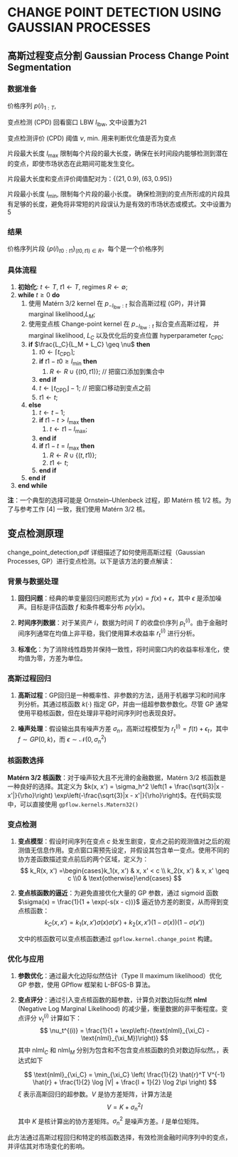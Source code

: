 # CHANGE POINT DETECTION USING GAUSSIAN PROCESSES

## 高斯过程变点分割 Gaussian Process Change Point Segmentation

### **数据准备**

价格序列 $p(i)_{1:T}$,

变点检测 (CPD) 回看窗口 LBW $l_{\text{lbw}}$, 文中设置为21

变点检测评价 (CPD) 阈值 $\nu$, min. 用来判断优化值是否为变点

片段最大长度 $l_{\max}$ 限制每个片段的最大长度，确保在长时间段内能够检测到潜在的变点，即使市场状态在此期间可能发生变化。

片段最大长度和变点评价阈值配对为：$\{(21, 0.9), (63, 0.95)\}$

片段最小长度 $l_{\min}$, 限制每个片段的最小长度。 确保检测到的变点所形成的片段具有足够的长度，避免将非常短的片段误认为是有效的市场状态或模式。文中设置为5

### 结果

价格序列片段 $\{ p(i)_{t0:t1} \}_{(t0,t1) \in R}$，每个是一个价格序列

### 具体流程

1. **初始化**: $t \leftarrow T$, $t1 \leftarrow T$, regimes $R \leftarrow \emptyset$;
2. **while** $t \geq 0$ **do**
   1. 使用 Matérn 3/2 kernel 在 $p_{-l_{\text{lbw}}:t}$ 拟合高斯过程 (GP)，并计算 marginal likelihood,$L_M$;
   2. 使用变点核 Change-point kernel 在 $p_{-l_{\text{lbw}}:t}$ 拟合变点高斯过程， 并 marginal likelihood, $L_C$ 以及优化后的变点位置 hyperparameter $t_{\text{CPD}}$;
   3. **if** $\frac{L_C}{L_M + L_C} \geq \nu$ **then**
      1. $t0 \leftarrow \lceil t_{\text{CPD}} \rceil$;
      2. **if** $t1 - t0 \geq l_{\min}$ **then**
         1. $R \leftarrow R \cup \{(t0, t1)\}$; // 把窗口添加到集合中
      3. **end if**
      4. $t \leftarrow \lfloor t_{\text{CPD}} \rfloor - 1$;  // 把窗口移动到变点之前
      5. $t1 \leftarrow t$;
   4. **else**
      1. $t \leftarrow t - 1$;
      2. **if** $t1 - t > l_{\max}$ **then**
         1. $t \leftarrow t1 - l_{\max}$;
      3. **end if**
      4. **if** $t1 - t = l_{\max}$ **then**
         1. $R \leftarrow R \cup \{(t, t1)\}$;
         2. $t1 \leftarrow t$;
      5. **end if**
   5. **end if**
3. **end while**

**注**：一个典型的选择可能是 Ornstein–Uhlenbeck 过程，即 Matérn 核 1/2 核。为了与参考工作 [4] 一致，我们使用 Matérn 3/2 核。

## 变点检测原理

change_point_detection,pdf 详细描述了如何使用高斯过程（Gaussian Processes, GP）进行变点检测。以下是该方法的要点解读：

### 背景与数据处理

1. **回归问题**：经典的单变量回归问题形式为 $y(x) = f(x) + \epsilon$，其中 $\epsilon$ 是添加噪声。目标是评估函数 $f$ 和条件概率分布 $p(y|x)$。

2. **时间序列数据**：对于某资产 $i$，数据为时间 $T$ 的收盘价序列 $p_t^{(i)}$。由于金融时间序列通常在均值上非平稳，我们使用算术收益率 $r_t^{(i)}$ 进行分析。

3. **标准化**：为了消除线性趋势并保持一致性，将时间窗口内的收益率标准化，使均值为零，方差为单位。

### 高斯过程回归

1. **高斯过程**：GP回归是一种概率性、非参数的方法，适用于机器学习和时间序列分析。其通过核函数 $k(\cdot)$ 指定 GP，并由一组超参数参数化。尽管 GP 通常使用平稳核函数，但在处理非平稳时间序列时也表现良好。

2. **噪声处理**：假设输出具有噪声方差 $\sigma_n$，高斯过程模型为
   $r_t^{(i)} = f(t) + \epsilon_t$，其中 $f \sim GP(0, k)$，而 $\epsilon \sim \mathcal{N}(0, \sigma_n^2)$

### 核函数选择

   **Matérn 3/2 核函数**：对于噪声较大且不光滑的金融数据，Matérn 3/2 核函数是一种良好的选择。其定义为 $k(x, x') = \sigma_h^2 \left(1 + \frac{\sqrt{3}|x - x'|}{\rho}\right) \exp\left(-\frac{\sqrt{3}|x - x'|}{\rho}\right)$。在代码实现中，可以直接使用 `gpflow.kernels.Matern32()`

### 变点检测

1. **变点模型**：假设时间序列在变点 $c$ 处发生剧变，变点之前的观测值对之后的观测值无信息作用。变点窗口需预先设定，并假设其包含单一变点。使用不同的协方差函数描述变点前后的两个区域，定义为：
   $$
   k_R(x, x') =\begin{cases}k_1(x, x') & x, x' < c \\ k_2(x, x') & x, x' \geq c \\0 & \text{otherwise}\end{cases}
   $$
2. **变点核函数的逼近**：为避免直接优化大量的 GP 参数，通过 sigmoid 函数 $\sigma(x) = \frac{1}{1 + \exp(-s(x - c))}$ 逼近协方差的剧变，从而得到变点核函数：
   $$
   k_C(x, x') = k_1(x, x') \sigma(x) \sigma(x') + k_2(x, x') (1 - \sigma(x)) (1 - \sigma(x'))
   $$

    文中的核函数可以变点核函数通过 `gpflow.kernel.change_point` 构建。

### 优化与应用

1. **参数优化**：通过最大化边际似然估计（Type II maximum likelihood）优化 GP 参数，使用 GPflow 框架和 L-BFGS-B 算法。

2. **变点评分**：通过引入变点核函数的超参数，计算负对数边际似然 **nlml** (Negative Log Marginal Likelihood) 的减少量，衡量数据的非平衡程度。变点评分 $\nu_t^{(i)}$ 计算如下：
   $$
   \nu_t^{(i)} = \frac{1}{1 + \exp\left(-(\text{nlml}_{\xi_C} - \text{nlml}_{\xi_M})\right)}
   $$
   其中 $\text{nlml}_C$ 和 $\text{nlml}_M$ 分别为包含和不包含变点核函数的负对数边际似然。，表达式如下

   $$
   \text{nlml}_{\xi_C} = \min_{\xi_C} \left( \frac{1}{2} \hat{r}^T V^{-1} \hat{r} + \frac{1}{2} \log |V| + \frac{l + 1}{2} \log 2\pi \right)
   $$
   $\xi$ 表示高斯回归的超参数。$V$ 是协方差矩阵，计算方法是
   $$V = K + \sigma_n^2I$$
   其中 $K$ 是核计算出的协方差矩阵。$\sigma_n^2$ 是噪声方差。$I$ 是单位矩阵。

此方法通过高斯过程回归和特定的核函数选择，有效检测金融时间序列中的变点，并评估其对市场变化的影响。
